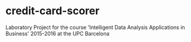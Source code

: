 # credit-card-scorer
Laboratory Project for the course 'Intelligent Data Analysis Applications in Business' 2015-2016 at the UPC Barcelona
